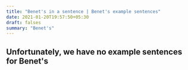 ```yaml
---
title: "Benet's in a sentence | Benet's example sentences"
date: 2021-01-20T19:57:50+05:30
draft: falses
summary: "Benet's"
---
```

## Unfortunately, we have no example sentences for Benet's                 

